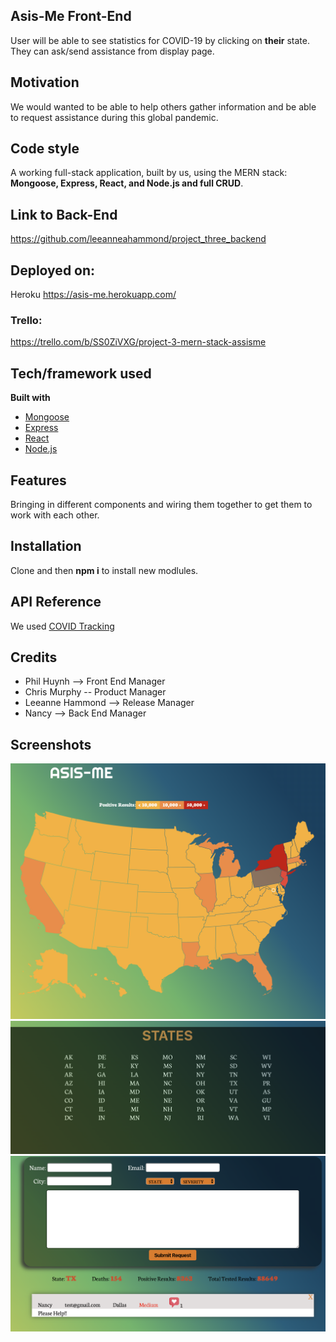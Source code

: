 


## Asis-Me Front-End
User will be able to see statistics for COVID-19 by clicking on **their** state. They can ask/send assistance from display page.

## Motivation
We would wanted to be able to help others gather information and be able to request assistance during this global pandemic.


## Code style
A working full-stack application, built by us, using the MERN stack: **Mongoose, Express, React, and Node.js and full CRUD**.

## Link to Back-End
https://github.com/leeanneahammond/project_three_backend

## Deployed on:
Heroku
https://asis-me.herokuapp.com/

### Trello:
https://trello.com/b/SS0ZiVXG/project-3-mern-stack-assisme

## Tech/framework used

<b>Built with</b>
- [Mongoose](https://mongoosejs.com/)
- [Express](https://expressjs.com/)
- [React](https://reactjs.org/)
- [Node.js](https://nodejs.org/)



## Features
Bringing in different components and wiring them together to get them to work with each other. 


## Installation
Clone and then **npm i** to install new modlules. 

## API Reference

We used [COVID Tracking](https://covidtracking.com/api/states)

## Credits
- Phil Huynh --> Front End Manager </br>
- Chris Murphy -- Product Manager </br>
- Leeanne Hammond --> Release Manager </br>
- Nancy --> Back End Manager </br>

## Screenshots
![Clickable States](public/asismeSS3.png)
![Clickable States](public/asismeSS2.png)
![Input Form](public/asismeSS1.png)

